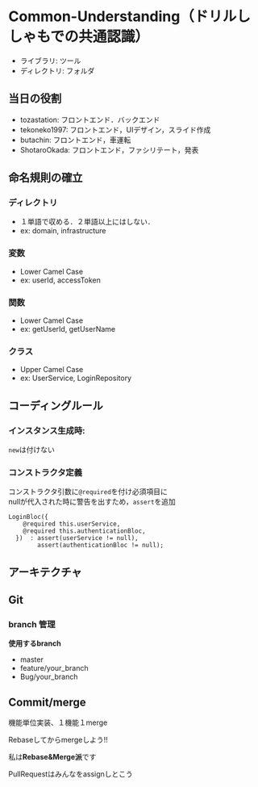 # Common-Understanding（ドリルししゃもでの共通認識）
- ライブラリ: ツール 
- ディレクトリ: フォルダ 
## 当日の役割
- tozastation: フロントエンド．バックエンド
- tekoneko1997: フロントエンド，UIデザイン，スライド作成
- butachin: フロントエンド，車運転
- ShotaroOkada: フロントエンド，ファシリテート，発表
## 命名規則の確立
### ディレクトリ
- １単語で収める．２単語以上にはしない．
- ex: domain, infrastructure
### 変数
- Lower Camel Case
- ex: userId, accessToken
### 関数
- Lower Camel Case
- ex: getUserId, getUserName
### クラス
- Upper Camel Case
- ex: UserService, LoginRepository
## コーディングルール
### インスタンス生成時:
`new`は付けない
### コンストラクタ定義
コンストラクタ引数に`@required`を付け必須項目に  
nullが代入された時に警告を出すため，`assert`を追加
```
LoginBloc({
    @required this.userService,
    @required this.authenticationBloc,
  })  : assert(userService != null),
        assert(authenticationBloc != null);
```
## アーキテクチャ

## Git

### branch 管理

**使用するbranch**
- master 
- feature/your_branch
- Bug/your_branch

## Commit/merge
機能単位実装、１機能１merge

Rebaseしてからmergeしよう!!

私は**Rebase&Merge派**です

PullRequestはみんなをassignしとこう



